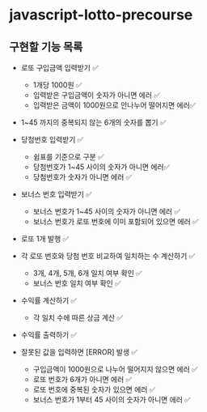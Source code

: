 # javascript-lotto-precourse

## 구현할 기능 목록

- 로또 구입금액 입력받기 ✅

  - 1개당 1000원 ✅
  - 입력받은 구입금액이 숫자가 아니면 에러 ✅
  - 입력받은 금액이 1000원으로 안나누어 떨어지면 에러✅

- 1~45 까지의 중복되지 않는 6개의 숫자를 뽑기 ✅

- 당첨번호 입력받기 ✅

  - 쉼표를 기준으로 구분 ✅
  - 당첨번호가 1~45 사이의 숫자가 아니면 에러✅
  - 당첨번호가 숫자가 아니면 에러 ✅

- 보너스 번호 입력받기 ✅

  - 보너스 번호가 1~45 사이의 숫자가 아니면 에러 ✅
  - 보너스 번호가 로또 번호에 이미 포함되어 있으면 에러 ✅

- 로또 1개 발행 ✅

- 각 로또 번호와 당첨 번호 비교하여 일치하는 수 계산하기 ✅

  - 3개, 4개, 5개, 6개 일치 여부 확인 ✅
  - 보너스 번호 일치 여부 확인 ✅

- 수익률 계산하기 ✅

  - 각 일치 수에 따른 상금 계산 ✅

- 수익률 출력하기 ✅

- 잘못된 값을 입력하면 \[ERROR\] 발생 ✅
  - 구입금액이 1000원으로 나누어 떨어지지 않으면 에러 ✅
  - 로또 번호가 6개가 아니면 에러 ✅
  - 로또 번호에 중복된 숫자가 있으면 에러 ✅
  - 보너스 번호가 1부터 45 사이의 숫자가 아니면 에러 ✅
